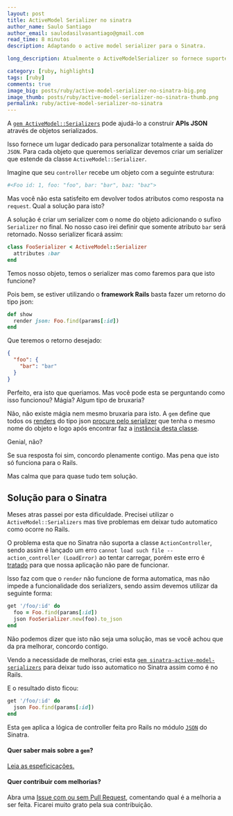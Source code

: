 ```yaml
---
layout: post
title: ActiveModel Serializer no sinatra
author_name: Saulo Santiago
author_email: saulodasilvasantiago@gmail.com
read_time: 8 minutos
description: Adaptando o active model serializer para o Sinatra.

long_description: Atualmente o ActiveModelSerializer so fornece suporte para Rails. Neste post irei dar uma dica de como solucionar este problema para quando estiver utilizando o Sinatra. Esta solução é simples e rápida. Basta adicionar ao seu Gemfile a gem <a href='https://github.com/SauloSilva/sinatra-active-model-serializers/' target='_blank'>sinatra-active-model-serializers.</a>

category: [ruby, highlights]
tags: [ruby]
comments: true
image_big: posts/ruby/active-model-serializer-no-sinatra-big.png
image_thumb: posts/ruby/active-model-serializer-no-sinatra-thumb.png
permalink: ruby/active-model-serializer-no-sinatra
---
```



A [`gem ActiveModel::Serializers`](https://github.com/rails-api/active_model_serializers) pode ajudá-lo a construir **APIs JSON** através de objetos serializados. 

Isso fornece um lugar dedicado para personalizar totalmente a saída do `JSON`. Para cada objeto que queremos serializar devemos criar um serializer que estende da classe `ActiveModel::Serializer`.

Imagine que seu `controller` recebe um objeto com a seguinte estrutura:

```ruby
#<Foo id: 1, foo: "foo", bar: "bar", baz: "baz">
```

Mas você não esta satisfeito em devolver todos atributos como resposta na `request`. Qual a solução para isto?

A solução é criar um serializer com o nome do objeto adicionando o sufixo `Serializer` no final. No nosso caso irei definir que somente atributo `bar` será retornado. Nosso serializer ficará assim:

```ruby
class FooSerializer < ActiveModel::Serializer
  attributes :bar
end
```

Temos nosso objeto, temos o serializer mas como faremos para que isto funcione?

Pois bem, se estiver utilizando o **framework Rails** basta fazer um retorno do tipo json:

```ruby
def show
  render json: Foo.find(params[:id])
end
```

Que teremos o retorno desejado:

```json
{
  "foo": {
    "bar": "bar"
  }  
}
```

Perfeito, era isto que queriamos. Mas você pode esta se perguntando como isso funcionou? Mágia? Algum tipo de bruxaria?

Não, não existe mágia nem mesmo bruxaria para isto. A `gem` define que todos os [renders](https://github.com/rails-api/active_model_serializers/blob/v0.9.3/lib/action_controller/serialization.rb#L48) do tipo json [procure pelo serializer](https://github.com/rails-api/active_model_serializers/blob/v0.9.3/lib/action_controller/serialization.rb#L71) que tenha o mesmo nome do objeto e logo após encontrar faz a [instância desta classe](https://github.com/rails-api/active_model_serializers/blob/v0.9.3/lib/action_controller/serialization.rb#L95).

Genial, não? 

Se sua resposta foi sim, concordo plenamente contigo. Mas pena que isto só funciona para o Rails. 

Mas calma que para quase tudo tem solução.

## Solução para o Sinatra

Meses atras passei por esta dificuldade. Precisei utilizar o `ActiveModel::Serializers` mas tive problemas em deixar tudo automatico como ocorre no Rails.

O problema esta que no Sinatra não suporta a classe `ActionController`, sendo assim é lançado um erro `cannot load such file -- action_controller (LoadError)` ao tentar carregar, porém este erro é [tratado](https://github.com/rails-api/active_model_serializers/blob/v0.9.3/lib/active_model_serializers.rb#L18-L20) para que nossa aplicação não pare de funcionar.

Isso faz com que o `render` não funcione de forma automatica, mas não impede a funcionalidade dos serializers, sendo assim devemos utilizar da seguinte forma:

```ruby
get '/foo/:id' do
  foo = Foo.find(params[:id])
  json FooSerializer.new(foo).to_json
end
```

Não podemos dizer que isto não seja uma solução, mas se você achou que da pra melhorar, concordo contigo.

Vendo a necessidade de melhoras, criei esta [`gem sinatra-active-model-serializers`](https://github.com/SauloSilva/sinatra-active-model-serializers/) para deixar tudo isso automatico no Sinatra assim como é no Rails.

E o resultado disto ficou:

```ruby
get '/foo/:id' do
  json Foo.find(params[:id])
end
```

Esta `gem` aplica a lógica de controller feita pro Rails no módulo [`JSON`](https://github.com/SauloSilva/sinatra-active-model-serializers/blob/v0.0.3/lib/sinatra-active-model-serializers/json.rb#L4) do Sinatra.

#### Quer saber mais sobre a `gem`? 

[Leia as espeficicações.](https://github.com/SauloSilva/sinatra-active-model-serializers#requirements)

#### Quer contribuir com melhorias?

Abra uma [Issue com ou sem Pull Request](https://github.com/SauloSilva/sinatra-active-model-serializers/issues/new), comentando qual é a melhoria a ser feita. Ficarei muito grato pela sua contribuição.